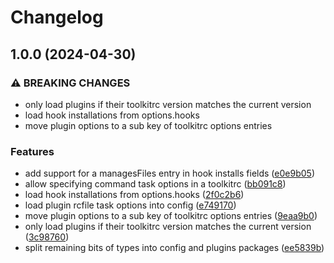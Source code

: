 # Changelog

## 1.0.0 (2024-04-30)


### ⚠ BREAKING CHANGES

* only load plugins if their toolkitrc version matches the current version
* load hook installations from options.hooks
* move plugin options to a sub key of toolkitrc options entries

### Features

* add support for a managesFiles entry in hook installs fields ([e0e9b05](https://github.com/Financial-Times/dotcom-tool-kit/commit/e0e9b055decf3b0ca39caf49de7931f444b9f505))
* allow specifying command task options in a toolkitrc ([bb091c8](https://github.com/Financial-Times/dotcom-tool-kit/commit/bb091c8d78ee8e71441c51da3f2e9a8d273ffeee))
* load hook installations from options.hooks ([2f0c2b6](https://github.com/Financial-Times/dotcom-tool-kit/commit/2f0c2b68e6668fdbcc14c88458243f7377eefe39))
* load plugin rcfile task options into config ([e749170](https://github.com/Financial-Times/dotcom-tool-kit/commit/e749170d67a82064d205b7304b536c6c06a633c5))
* move plugin options to a sub key of toolkitrc options entries ([9eaa9b0](https://github.com/Financial-Times/dotcom-tool-kit/commit/9eaa9b0475a471769d5b86fe103139aadfd6e8a6))
* only load plugins if their toolkitrc version matches the current version ([3c98760](https://github.com/Financial-Times/dotcom-tool-kit/commit/3c987609092a629e3000b43f8c5fdb4592ffc789))
* split remaining bits of types into config and plugins packages ([ee5839b](https://github.com/Financial-Times/dotcom-tool-kit/commit/ee5839b7ac6a9fc8321beb8a7503f624aabf15b7))
